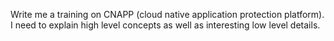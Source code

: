 Write me a training on CNAPP (cloud native application protection platform). I need to explain high level concepts as well as interesting low level details.